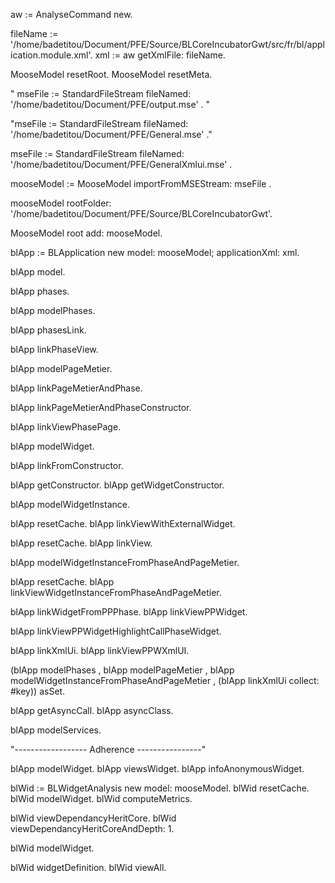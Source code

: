 aw := AnalyseCommand new.

fileName := '/home/badetitou/Document/PFE/Source/BLCoreIncubatorGwt/src/fr/bl/application.module.xml'.
xml := aw getXmlFile: fileName.

MooseModel resetRoot.
MooseModel resetMeta.

"
mseFile := StandardFileStream fileNamed:  '/home/badetitou/Document/PFE/output.mse' .
"

"mseFile := StandardFileStream fileNamed:  '/home/badetitou/Document/PFE/General.mse' ."

mseFile := StandardFileStream fileNamed:  '/home/badetitou/Document/PFE/GeneralXmlui.mse' .

mooseModel := MooseModel importFromMSEStream: mseFile .

mooseModel rootFolder: '/home/badetitou/Document/PFE/Source/BLCoreIncubatorGwt'.

MooseModel root add: mooseModel.

blApp := BLApplication new model: mooseModel; applicationXml: xml.

blApp model.

blApp phases.

blApp modelPhases.

blApp phasesLink.

blApp linkPhaseView.

blApp modelPageMetier. 

blApp linkPageMetierAndPhase.

blApp linkPageMetierAndPhaseConstructor.

blApp linkViewPhasePage.

blApp modelWidget.

blApp linkFromConstructor.

blApp getConstructor.
blApp getWidgetConstructor.

blApp modelWidgetInstance.

blApp resetCache.
blApp linkViewWithExternalWidget.

blApp resetCache.
blApp linkView.

blApp modelWidgetInstanceFromPhaseAndPageMetier.

blApp resetCache.
blApp linkViewWidgetInstanceFromPhaseAndPageMetier.

blApp linkWidgetFromPPPhase.
blApp linkViewPPWidget.

blApp linkViewPPWidgetHighlightCallPhaseWidget.

blApp linkXmlUi.
blApp linkViewPPWXmlUI.

(blApp modelPhases , blApp modelPageMetier , blApp modelWidgetInstanceFromPhaseAndPageMetier , (blApp linkXmlUi collect: #key)) asSet.

blApp getAsyncCall.
blApp asyncClass.

blApp modelServices.

"------------------ Adherence ----------------"

blApp modelWidget.
blApp viewsWidget.
blApp infoAnonymousWidget.

blWid := BLWidgetAnalysis new model: mooseModel.
blWid resetCache.
blWid modelWidget.
blWid computeMetrics.

blWid viewDependancyHeritCore.
blWid viewDependancyHeritCoreAndDepth: 1.

blWid modelWidget.

blWid widgetDefinition.
blWid viewAll.
